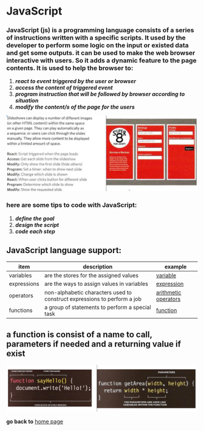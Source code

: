 # JavaScript
### JavaScript (js) is a programming language consists of a series of instructions written with a specific scripts. It used by the developer to perform some logic on the input or existed data and get some outputs. it can be used to make the web browser interactive with users. So it adds a dynamic feature to the page contents. It is used to help the browser to:
  1. **_react to event triggered by the user or browser_**
  2. **_access the content of triggered event_**
  3. **_program instruction that will be followed by browser according to situation_**
  4. **_modify the content/s of the page for the users_**

![example2](example2.jpg)

### here are some tips to code with JavaScript:
  1. **_define the goal_**
  2. **_design the script_**
  3. **_code each step_**

## JavaScript language support:

| item | description | example |
| ---- | ----------- | ------- |
| variables | are the stores for the assigned values | [variable](variables.jpg) |
| expressions | are the ways to assign values in variables | [expression ](expression.jpg) |
| operators | non-alphabetic characters used to construct expressions to perform a job | [arithmetic operators ](arithmeticoperators.jpg) |
| functions | a group of statements to perform a special task | [function](function.jpg) |

## a function is consist of a name to call, parameters if needed and a returning value if exist

![example3](funcParts.jpg)

**go back to** [home page](README.md)
 